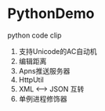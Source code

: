PythonDemo
==========

python code clip
1. 支持Unicode的AC自动机
2. 编辑距离
3. Apns推送服务器
4. HttpUtil
5. XML <--> JSON 互转
6. 单例进程修饰器
